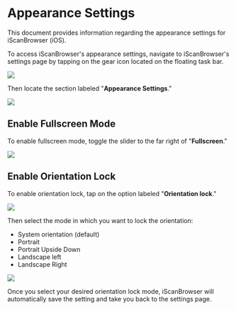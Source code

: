# Appearance Settings
This document provides information regarding the appearance settings for iScanBrowser (iOS).

To access iScanBrowser's appearance settings, navigate to iScanBrowser's settings page by tapping on the gear icon located on the floating task bar.

![](https://i.imgur.com/uLWqq8W.png) 

Then locate the section labeled "**Appearance Settings**."

![](https://i.imgur.com/ymlkMNg.png)
## Enable Fullscreen Mode

To enable fullscreen mode, toggle the slider to the far right of "**Fullscreen**."

![](https://i.imgur.com/FyLsPR8.png)

## Enable Orientation Lock
To enable orientation lock, tap on the option labeled "**Orientation lock**."

![](https://i.imgur.com/wb9RtNF.png)

Then select the mode in which you want to lock the orientation:
- System orientation (default)
- Portrait
- Portrait Upside Down
- Landscape left
- Landscape Right

![](https://i.imgur.com/VftAcFP.png)

Once you select your desired orientation lock mode, iScanBrowser will automatically save the setting and take you back to the settings page.

